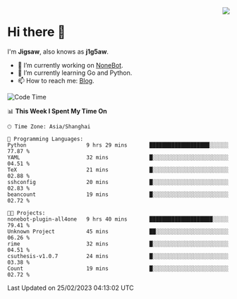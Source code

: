 <a href="#">
  <img align="right" src="https://github-readme-stats.vercel.app/api?username=j1g5awi&count_private=true&show_icons=true&title_color=80070B&text_color=B3B3B3&bg_color=212121&icon_color=80070B" />
</a>

# Hi there 👋

I'm **Jigsaw**, also knows as **j1g5aw**.

- 🔭 I’m currently working on [NoneBot](https://github.com/nonebot).
- 🌱 I’m currently learning Go and Python.
- 📫 How to reach me: [Blog](https://blog.maddestroyer.xyz/).

<!--START_SECTION:waka-->
![Code Time](http://img.shields.io/badge/Code%20Time-1%2C054%20hrs%2013%20mins-blue)

📊 **This Week I Spent My Time On** 

```text
🕑︎ Time Zone: Asia/Shanghai

💬 Programming Languages: 
Python                   9 hrs 29 mins       ███████████████████░░░░░░   77.87 % 
YAML                     32 mins             █░░░░░░░░░░░░░░░░░░░░░░░░   04.51 % 
TeX                      21 mins             █░░░░░░░░░░░░░░░░░░░░░░░░   02.88 % 
sshconfig                20 mins             █░░░░░░░░░░░░░░░░░░░░░░░░   02.83 % 
beancount                19 mins             █░░░░░░░░░░░░░░░░░░░░░░░░   02.72 % 

🐱‍💻 Projects: 
nonebot-plugin-all4one   9 hrs 40 mins       ████████████████████░░░░░   79.41 % 
Unknown Project          45 mins             ██░░░░░░░░░░░░░░░░░░░░░░░   06.26 % 
rime                     32 mins             █░░░░░░░░░░░░░░░░░░░░░░░░   04.51 % 
csuthesis-v1.0.7         24 mins             █░░░░░░░░░░░░░░░░░░░░░░░░   03.38 % 
Count                    19 mins             █░░░░░░░░░░░░░░░░░░░░░░░░   02.72 % 
```


 Last Updated on 25/02/2023 04:13:02 UTC
<!--END_SECTION:waka-->
